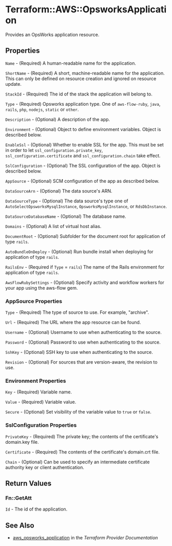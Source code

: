 # Terraform::AWS::OpsworksApplication

Provides an OpsWorks application resource.

## Properties

`Name` - (Required) A human-readable name for the application.

`ShortName` - (Required) A short, machine-readable name for the application. This can only be defined on resource creation and ignored on resource update.

`StackId` - (Required) The id of the stack the application will belong to.

`Type` - (Required) Opsworks application type. One of `aws-flow-ruby`, `java`, `rails`, `php`, `nodejs`, `static` or `other`.

`Description` - (Optional) A description of the app.

`Environment` - (Optional) Object to define environment variables.  Object is described below.

`EnableSsl` - (Optional) Whether to enable SSL for the app. This must be set in order to let `ssl_configuration.private_key`, `ssl_configuration.certificate` and `ssl_configuration.chain` take effect.

`SslConfiguration` - (Optional) The SSL configuration of the app. Object is described below.

`AppSource` - (Optional) SCM configuration of the app as described below.

`DataSourceArn` - (Optional) The data source's ARN.

`DataSourceType` - (Optional) The data source's type one of `AutoSelectOpsworksMysqlInstance`, `OpsworksMysqlInstance`, or `RdsDbInstance`.

`DataSourceDatabaseName` - (Optional) The database name.

`Domains` -  (Optional) A list of virtual host alias.

`DocumentRoot` - (Optional) Subfolder for the document root for application of type `rails`.

`AutoBundleOnDeploy` - (Optional) Run bundle install when deploying for application of type `rails`.

`RailsEnv` - (Required if `Type` = `rails`) The name of the Rails environment for application of type `rails`.

`AwsFlowRubySettings` - (Optional) Specify activity and workflow workers for your app using the aws-flow gem.

### AppSource Properties

`Type` - (Required) The type of source to use. For example, "archive".

`Url` - (Required) The URL where the app resource can be found.

`Username` - (Optional) Username to use when authenticating to the source.

`Password` - (Optional) Password to use when authenticating to the source.

`SshKey` - (Optional) SSH key to use when authenticating to the source.

`Revision` - (Optional) For sources that are version-aware, the revision to use.

### Environment Properties

`Key` - (Required) Variable name.

`Value` - (Required) Variable value.

`Secure` - (Optional) Set visibility of the variable value to `true` or `false`.

### SslConfiguration Properties

`PrivateKey` - (Required) The private key; the contents of the certificate's domain.key file.

`Certificate` - (Required) The contents of the certificate's domain.crt file.

`Chain` - (Optional)  Can be used to specify an intermediate certificate authority key or client authentication.


## Return Values

### Fn::GetAtt

`Id` - The id of the application.

## See Also

* [aws_opsworks_application](https://www.terraform.io/docs/providers/aws/r/opsworks_application.html) in the _Terraform Provider Documentation_